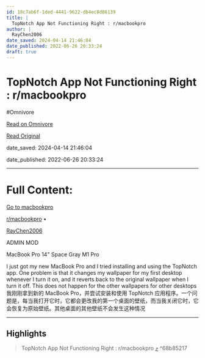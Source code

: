 ```yaml
---
id: 18c7ab6f-1ded-4441-9622-db4ec8d86139
title: |
  TopNotch App Not Functioning Right : r/macbookpro
author: |
  RayChen2006
date_saved: 2024-04-14 21:46:04
date_published: 2022-06-26 20:33:24
draft: true
---
```


# TopNotch App Not Functioning Right : r/macbookpro
#Omnivore

[Read on Omnivore](https://omnivore.app/me/top-notch-app-not-functioning-right-r-macbookpro-18edf6ec877)

[Read Original](https://www.reddit.com/r/macbookpro/comments/r3dmxy/topnotch_app_not_functioning_right/)

date_saved: 2024-04-14 21:46:04

date_published: 2022-06-26 20:33:24

--- 

# Full Content: 

[  Go to macbookpro ](https://www.reddit.com/r/macbookpro/) 

[r/macbookpro](https://www.reddit.com/r/macbookpro/) • 

[RayChen2006](https://www.reddit.com/user/RayChen2006/) 

 ADMIN  MOD 

 MacBook Pro 14" Space Gray M1 Pro

 I just got my new MacBook Pro and I tried installing and using the TopNotch app. One problem is that it changes my wallpaper for my first desktop whenever I turn it on, and it reverts back to the original wallpaper when I turn it off. This does not happen for the other wallpapers for other desktops  
我刚刚拿到新的 MacBook Pro，并尝试安装和使用 TopNotch 应用程序。一个问题是，每当我打开它时，它都会更改我的第一个桌面的壁纸，而当我关闭它时，它会恢复为原始壁纸。其他桌面的其他壁纸不会发生这种情况

---

## Highlights

> TopNotch App Not Functioning Right : r/macbookpro [⤴️](https://omnivore.app/me/top-notch-app-not-functioning-right-r-macbookpro-18edf6ec877#68b85217-8f9c-4327-ae7c-5ddf43ddf811)  ^68b85217


